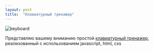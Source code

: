 ```yaml
---
layout: post
title:  "Клавиатурный тренажер"
---
```

![keyboard](https://user-images.githubusercontent.com/94790150/229371310-8a450ba7-b9ef-4e7b-a2e4-c1a767f04a90.gif)

Представляю вашему вниманию простой [клавиатурный тренажер](https://uzundemir.github.io/keyboard-hero/), реализованный с использованием javascript, html, css



